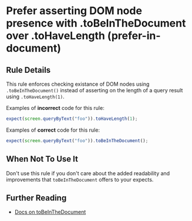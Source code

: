 # Prefer asserting DOM node presence with .toBeInTheDocument over .toHaveLength (prefer-in-document)

## Rule Details

This rule enforces checking existance of DOM nodes using `.toBeInTheDocument()`
instead of asserting on the length of a query result using `.toHaveLength(1)`.

Examples of **incorrect** code for this rule:

```js
expect(screen.queryByText("foo")).toHaveLength(1);
```

Examples of **correct** code for this rule:

```js
expect(screen.queryByText("foo")).toBeInTheDocument();
```

## When Not To Use It

Don't use this rule if you don't care about the added readability and
improvements that `toBeInTheDocument` offers to your expects.

## Further Reading

- [Docs on toBeInTheDocument](https://github.com/testing-library/jest-dom#tobeinthedocument)
